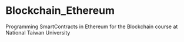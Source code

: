 # Blockchain_Ethereum
Programming SmartContracts in Ethereum for the Blockchain course at National Taiwan University
